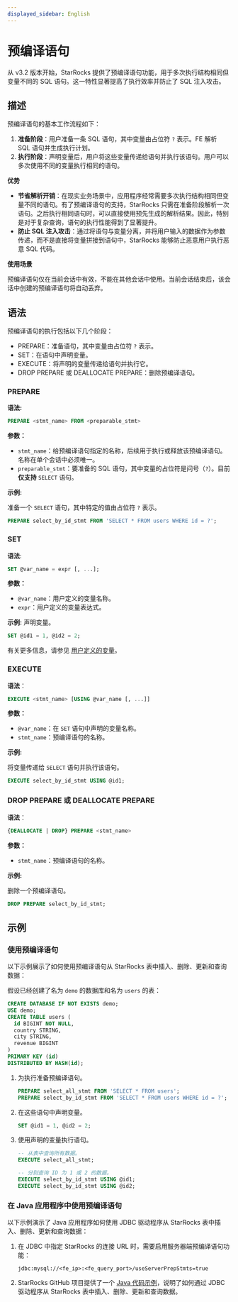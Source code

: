 ```yaml
---
displayed_sidebar: English
---
```


# 预编译语句

从 v3.2 版本开始，StarRocks 提供了预编译语句功能，用于多次执行结构相同但变量不同的 SQL 语句。这一特性显著提高了执行效率并防止了 SQL 注入攻击。

## 描述

预编译语句的基本工作流程如下：

1. **准备阶段**：用户准备一条 SQL 语句，其中变量由占位符 `?` 表示。FE 解析 SQL 语句并生成执行计划。
2. **执行阶段**：声明变量后，用户将这些变量传递给语句并执行该语句。用户可以多次使用不同的变量执行相同的语句。

**优势**

- **节省解析开销**：在现实业务场景中，应用程序经常需要多次执行结构相同但变量不同的语句。有了预编译语句的支持，StarRocks 只需在准备阶段解析一次语句。之后执行相同语句时，可以直接使用预先生成的解析结果。因此，特别是对于复杂查询，语句的执行性能得到了显著提升。
- **防止 SQL 注入攻击**：通过将语句与变量分离，并将用户输入的数据作为参数传递，而不是直接将变量拼接到语句中，StarRocks 能够防止恶意用户执行恶意 SQL 代码。

**使用场景**

预编译语句仅在当前会话中有效，不能在其他会话中使用。当前会话结束后，该会话中创建的预编译语句将自动丢弃。

## 语法

预编译语句的执行包括以下几个阶段：

- PREPARE：准备语句，其中变量由占位符 `?` 表示。
- SET：在语句中声明变量。
- EXECUTE：将声明的变量传递给语句并执行它。
- DROP PREPARE 或 DEALLOCATE PREPARE：删除预编译语句。

### PREPARE

**语法:**

```SQL
PREPARE <stmt_name> FROM <preparable_stmt>
```

**参数：**

- `stmt_name`：给预编译语句指定的名称，后续用于执行或释放该预编译语句。名称在单个会话中必须唯一。
- `preparable_stmt`：要准备的 SQL 语句，其中变量的占位符是问号（`?`）。目前**仅支持** `SELECT` 语句。

**示例:**

准备一个 `SELECT` 语句，其中特定的值由占位符 `?` 表示。

```SQL
PREPARE select_by_id_stmt FROM 'SELECT * FROM users WHERE id = ?';
```

### SET

**语法**:

```SQL
SET @var_name = expr [, ...];
```

**参数：**

- `@var_name`：用户定义的变量名称。
- `expr`：用户定义的变量表达式。

**示例:** 声明变量。

```SQL
SET @id1 = 1, @id2 = 2;
```

有关更多信息，请参见 [用户定义的变量](../../reference/user_defined_variables.md)。

### EXECUTE

**语法**：

```SQL
EXECUTE <stmt_name> [USING @var_name [, ...]]
```

**参数：**

- `@var_name`：在 `SET` 语句中声明的变量名称。
- `stmt_name`：预编译语句的名称。

**示例:**

将变量传递给 `SELECT` 语句并执行该语句。

```SQL
EXECUTE select_by_id_stmt USING @id1;
```

### DROP PREPARE 或 DEALLOCATE PREPARE

**语法**：

```SQL
{DEALLOCATE | DROP} PREPARE <stmt_name>
```

**参数：**

- `stmt_name`：预编译语句的名称。

**示例:**

删除一个预编译语句。

```SQL
DROP PREPARE select_by_id_stmt;
```

## 示例

### 使用预编译语句

以下示例展示了如何使用预编译语句从 StarRocks 表中插入、删除、更新和查询数据：

假设已经创建了名为 `demo` 的数据库和名为 `users` 的表：

```SQL
CREATE DATABASE IF NOT EXISTS demo;
USE demo;
CREATE TABLE users (
  id BIGINT NOT NULL,
  country STRING,
  city STRING,
  revenue BIGINT
)
PRIMARY KEY (id)
DISTRIBUTED BY HASH(id);
```

1. 为执行准备预编译语句。

   ```SQL
   PREPARE select_all_stmt FROM 'SELECT * FROM users';
   PREPARE select_by_id_stmt FROM 'SELECT * FROM users WHERE id = ?';
   ```

2. 在这些语句中声明变量。

   ```SQL
   SET @id1 = 1, @id2 = 2;
   ```

3. 使用声明的变量执行语句。

   ```SQL
   -- 从表中查询所有数据。
   EXECUTE select_all_stmt;
   
   -- 分别查询 ID 为 1 或 2 的数据。
   EXECUTE select_by_id_stmt USING @id1;
   EXECUTE select_by_id_stmt USING @id2;
   ```

### 在 Java 应用程序中使用预编译语句

以下示例演示了 Java 应用程序如何使用 JDBC 驱动程序从 StarRocks 表中插入、删除、更新和查询数据：

1. 在 JDBC 中指定 StarRocks 的连接 URL 时，需要启用服务器端预编译语句功能：

   ```Plaintext
   jdbc:mysql://<fe_ip>:<fe_query_port>/useServerPrepStmts=true
   ```

2. StarRocks GitHub 项目提供了一个 [Java 代码示例](https://github.com/StarRocks/starrocks/blob/main/fe/fe-core/src/test/java/com/starrocks/analysis/PreparedStmtTest.java)，说明了如何通过 JDBC 驱动程序从 StarRocks 表中插入、删除、更新和查询数据。